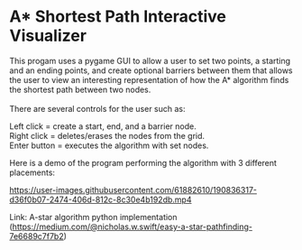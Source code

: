 # A* Shortest Path Interactive Visualizer

This progam uses a pygame GUI to allow a user to set two points, a starting and an ending points, and create optional barriers between them that allows the user to view an interesting representation of how the A* algorithm finds the shortest path between two nodes. <br /><br /> There are several controls for the user such as: 

Left click = create a start, end, and a barrier node. <br />
Right click = deletes/erases the nodes from the grid. <br />
Enter button = executes the algorithm with set nodes.



Here is a demo of the program performing the algorithm with 3 different placements:


https://user-images.githubusercontent.com/61882610/190836317-d36f0b07-2474-406d-812c-8c30e4b192db.mp4


Link: A-star algorithm python implementation (https://medium.com/@nicholas.w.swift/easy-a-star-pathfinding-7e6689c7f7b2)
